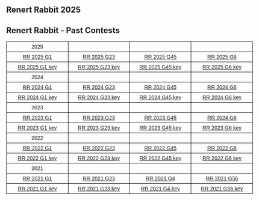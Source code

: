
  <h2> Renert Rabbit 2025 </h2>
<!--
To Access your answers in the bubble sheet from Renert Rabbit 2025
* Go to the student portal: <a href="http://www.zipgrade.com/student/" target="_blank" rel="noopener noreferrer">http://www.ZipGrade.com/student/</a>. Select the LEFT side (Login to Student Portal)
* ZipGrade Student ID is a 5 digits number
* Bright Minds student, this is your ID that you find at the portal (starting with 5)
* Renert School student, this is your cafe number (starting with 3) <br>
* Student Access Code: unique just for the Renert Rabbit results
* <b>Bright Minds Access Code <a href="https://renertmath.github.io/RR2025_Access_code_BM.pdf" target="_blank" rel="noopener noreferrer" style="font-weight:bold;color:#FE0000">HERE</a></b>.
* <b>Renert School Access Code <a href="https://renertmath.github.io/RR2025_Access_code_RS.pdf" target="_blank" rel="noopener noreferrer" style="font-weight:bold;color:#FE0000">HERE</a></b>.
<img src="https://renertmath.github.io/Student%20POrtal%201.png" width="80%" height="80%">

* Do not share your credentials with other students.
* Click on the link at the Student Portal. 

<img src="https://renertmath.github.io/Student POrtal 2.png" width="100%" height="100%">
<br>
<br>
-->

<h2> Renert Rabbit - Past Contests </h2>

<style type="text/css">
.tg  {border-collapse:collapse;border-spacing:0;}
.tg td{border-color:black;border-style:solid;border-width:1px;font-family:Arial, sans-serif;font-size:14px;
  overflow:hidden;padding:5px 5px;word-break:normal;}
.tg th{border-color:black;border-style:solid;border-width:1px;font-family:Arial, sans-serif;font-size:14px;
  font-weight:normal;overflow:hidden;padding:5px 5px;word-break:normal;}
.tg .tg-si6s{background-color:#ffffff;border-color:#656565;color:#606C71;font-weight:bold;text-align:center;vertical-align:top}
.tg .tg-nx2e{background-color:#FFF;border-color:inherit;color:#606C71;text-align:center;vertical-align:top}
.tg .tg-2go3{background-color:#FFF;color:#606C71;text-align:center;vertical-align:top}
.tg .tg-baqh{text-align:center;vertical-align:top}
.tg .tg-c3ow{border-color:inherit;text-align:center;vertical-align:top}
.tg .tg-kioz{background-color:#ffffff;border-color:#656565;color:#606C71;text-align:center;vertical-align:top}
.tg .tg-m6gg{background-color:#FFF;border-color:#656565;color:#606C71;font-weight:bold;text-align:center;vertical-align:top}
</style>
<table class="tg" style="undefined;table-layout: fixed; width: 655px">
<colgroup>
<col style="width: 183.333333px">
<col style="width: 183.333333px">
<col style="width: 183.333333px">
<col style="width: 183.333333px">
</colgroup>
   <tr>
    <th class="tg-baqh">2025</th>
    <th class="tg-baqh"></th>
    <th class="tg-baqh"></th>
    <th class="tg-baqh"></th>
  </tr>
  <tr>
    <td class="tg-baqh"><a href="https://renertmath.github.io/renertrabbit/2025RenertRabbitG1.pdf" target="_blank" rel="noopener noreferrer">RR 2025 G1</a></td>
    <td class="tg-baqh"><a href="https://renertmath.github.io/renertrabbit/2025RenertRabbitG23.pdf" target="_blank" rel="noopener noreferrer">RR 2025 G23</a></td>
    <td class="tg-baqh"><a href="https://renertmath.github.io/renertrabbit/2025RenertRabbitG45.pdf" target="_blank" rel="noopener noreferrer">RR 2025 G45</a></td>
    <td class="tg-baqh"><a href="https://renertmath.github.io/renertrabbit/2025RenertRabbitG6.pdf" target="_blank" rel="noopener noreferrer">RR 2025 G6</a></td>
  </tr>
  <tr>
    <td class="tg-baqh"><a href="https://renertmath.github.io/renertrabbit/2025RenertRabbitG1Sol.pdf" target="_blank" rel="noopener noreferrer">RR 2025 G1 key</a></td>
    <td class="tg-baqh"><a href="https://renertmath.github.io/renertrabbit/2025RenertRabbitG23Sol.pdf" target="_blank" rel="noopener noreferrer">RR 2025 G23 key</a></td>
    <td class="tg-baqh"><a href="https://renertmath.github.io/renertrabbit/2025RenertRabbitG45Sol.pdf" target="_blank" rel="noopener noreferrer">RR 2025 G45 key</a></td>
    <td class="tg-baqh"><a href="https://renertmath.github.io/renertrabbit/2025RenertRabbitG6Sol.pdf" target="_blank" rel="noopener noreferrer">RR 2025 G6 key</a></td>
  </tr>
  <tr>
    <th class="tg-baqh">2024</th>
    <th class="tg-baqh"></th>
    <th class="tg-baqh"></th>
    <th class="tg-baqh"></th>
  </tr>
<tbody>
  <tr>
    <td class="tg-baqh"><a href="https://renertmath.github.io/renertrabbit/2024RenertRabbitG1.pdf" target="_blank" rel="noopener noreferrer">RR 2024 G1</a></td>
    <td class="tg-baqh"><a href="https://renertmath.github.io/renertrabbit/2024RenertRabbitG23.pdf" target="_blank" rel="noopener noreferrer">RR 2024 G23</a></td>
    <td class="tg-baqh"><a href="https://renertmath.github.io/renertrabbit/2024RenertRabbitG45.pdf" target="_blank" rel="noopener noreferrer">RR 2024 G45</a></td>
    <td class="tg-baqh"><a href="https://renertmath.github.io/renertrabbit/2024RenertRabbitG6.pdf" target="_blank" rel="noopener noreferrer">RR 2024 G6</a></td>
  </tr>
  <tr>
    <td class="tg-baqh"><a href="https://renertmath.github.io/renertrabbit/2024RenertRabbitG1sol.pdf" target="_blank" rel="noopener noreferrer">RR 2024 G1 key</a></td>
    <td class="tg-baqh"><a href="https://renertmath.github.io/renertrabbit/2024RenertRabbitG23sol.pdf" target="_blank" rel="noopener noreferrer">RR 2024 G23 key</a></td>
    <td class="tg-baqh"><a href="https://renertmath.github.io/renertrabbit/2024RenertRabbitG45sol.pdf" target="_blank" rel="noopener noreferrer">RR 2024 G45 key</a></td>
    <td class="tg-baqh"><a href="https://renertmath.github.io/renertrabbit/2024RenertRabbitG6sol.pdf" target="_blank" rel="noopener noreferrer">RR 2024 G6 key</a></td>
  </tr>
  <tr>
   <th class="tg-baqh">2023</th>
    <td class="tg-baqh"></td>
    <td class="tg-baqh"></td>
    <td class="tg-baqh"></td>
  </tr>
  <tr>
    <td class="tg-baqh"><a href="https://renertmath.github.io/renertrabbit/2023%20Renert%20Rabbit%20Gr1.pdf" target="_blank" rel="noopener noreferrer">RR 2023 G1</a></td>
    <td class="tg-baqh"><a href="https://renertmath.github.io/renertrabbit/2023%20Renert%20Rabbit%20Gr2-3.pdf" target="_blank" rel="noopener noreferrer">RR 2023 G23</a></td>
    <td class="tg-baqh"><a href="https://renertmath.github.io/renertrabbit/2023 Renert Rabbit Gr4-5.pdf" target="_blank" rel="noopener noreferrer">RR 2023 G45</a></td>
    <td class="tg-baqh"><a href="https://renertmath.github.io/renertrabbit/2023 Renert Rabbit Gr6.pdf" target="_blank" rel="noopener noreferrer">RR 2024 G6</a></td>
  </tr>
  <tr>
    <td class="tg-baqh"><a href="https://renertmath.github.io/renertrabbit/2023%20Renert%20Rabbit%20Gr1%20SOLUTIONS.pdf" target="_blank" rel="noopener noreferrer">RR 2023 G1 key</a></td>
    <td class="tg-baqh"><a href="https://renertmath.github.io/renertrabbit/2023%20Renert%20Rabbit%20Gr2-3%20SOLUTIONS.pdf" target="_blank" rel="noopener noreferrer">RR 2023 G23 key</a></td>
    <td class="tg-baqh"><a href="https://renertmath.github.io/renertrabbit/2023%20Renert%20Rabbit%20Gr4-5%20SOLUTIONS.pdf" target="_blank" rel="noopener noreferrer">RR 2023 G45 key</a></td>
    <td class="tg-baqh"><a href="https://renertmath.github.io/renertrabbit/2023%20Renert%20Rabbit%20Gr6%20SOLUTIONS.pdf" target="_blank" rel="noopener noreferrer">RR 2023 G6 key</a></td>
  </tr>
  <tr><th class="tg-baqh">2022</th>
    <td class="tg-baqh"></td>
    <td class="tg-baqh"></td>
    <td class="tg-baqh"></td>
  </tr>
  <tr>
    <td class="tg-baqh"><a href="https://renertmath.github.io/renertrabbit/2022RenertRabbit_Gr1.pdf" target="_blank" rel="noopener noreferrer">RR 2022 G1</a></td>
    <td class="tg-baqh"><a href="https://renertmath.github.io/renertrabbit/2022RenertRabbit_Gr2-3_revised.pdf" target="_blank" rel="noopener noreferrer">RR 2022 G23</a></td>
    <td class="tg-baqh"><a href="https://renertmath.github.io/renertrabbit/2022RenertRabbit_Gr4-5.pdf" target="_blank" rel="noopener noreferrer">RR 2022 G45</a></td>
    <td class="tg-baqh"><a href="https://renertmath.github.io/renertrabbit/2022RenertRabbit_Gr6_revised.pdf" target="_blank" rel="noopener noreferrer">RR 2022 G6</a></td>
  </tr>
  <tr>
    <td class="tg-baqh"><a href="https://renertmath.github.io/renertrabbit/2022RenertRabbit_Gr1_KEY.pdf" target="_blank" rel="noopener noreferrer">RR 2022 G1 key</a></td>
    <td class="tg-baqh"><a href="https://renertmath.github.io/renertrabbit/2022RenertRabbit_Gr2-3_KEY.pdf" target="_blank" rel="noopener noreferrer">RR 2022 G23 key</a></td>
    <td class="tg-baqh"><a href="https://renertmath.github.io/renertrabbit/2022RenertRabbit_Gr4-5_KEY.pdf" target="_blank" rel="noopener noreferrer">RR 2022 G45 key</a></td>
    <td class="tg-baqh"><a href="https://renertmath.github.io/renertrabbit/2022RenertRabbit_Gr6_KEY.pdf" target="_blank" rel="noopener noreferrer">RR 2022 G6 key</a></td>
  </tr>
  <tr>
   <th class="tg-baqh">2021</th>
    <td class="tg-baqh"></td>
    <td class="tg-baqh"></td>
    <td class="tg-baqh"></td>
  </tr>
  <tr>
    <td class="tg-baqh"><a href="https://renertmath.github.io/renertrabbit/2021RenertRabbit_Gr1.pdf" target="_blank" rel="noopener noreferrer">RR 2021 G1</a></td>
    <td class="tg-baqh"><a href="https://renertmath.github.io/renertrabbit/2021RenertRabbit_Gr2-3.pdf" target="_blank" rel="noopener noreferrer">RR 2021 G23</a></td>
    <td class="tg-baqh"><a href="https://renertmath.github.io/renertrabbit/2021RenertRabbit_Gr4.pdf" target="_blank" rel="noopener noreferrer">RR 2021 G4</a></td>
    <td class="tg-baqh"><a href="https://renertmath.github.io/renertrabbit/2021RenertRabbit_Gr5-6.pdf" target="_blank" rel="noopener noreferrer">RR 2021 G56</a></td>
     </tr>
  <tr>
    <td class="tg-baqh"><a href="https://renertmath.github.io/renertrabbit/2021RenertRabbit_Gr1_KEY.pdf" target="_blank" rel="noopener noreferrer">RR 2021 G1 key</a></td>
    <td class="tg-baqh"><a href="https://renertmath.github.io/renertrabbit/2021RenertRabbit_Gr2-3%20KEY.pdf" target="_blank" rel="noopener noreferrer">RR 2021 G23 key</a></td>
    <td class="tg-baqh"><a href="https://renertmath.github.io/renertrabbit/2021RenertRabbit_Gr4_KEY.pdf" target="_blank" rel="noopener noreferrer">RR 2021 G4 key</a></td>
    <td class="tg-baqh"><a href="https://renertmath.github.io/renertrabbit/2021RenertRabbit_Gr5-6_KEY.pdf" target="_blank" rel="noopener noreferrer">RR 2021 G56 key</a></td>
  </tr>
</tbody>
</table>

